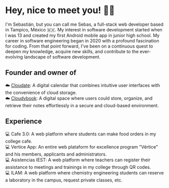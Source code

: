 # Hey, nice to meet you! 👋🏽

I'm Sebastián, but you can call me Sebas, a full-stack web developer based in Tampico, México 🇲🇽. My interest in software development started when I was 13 and created my first Android mobile app in junior high school. My career in software engineering began in 2020 with a profound fascination for coding. From that point forward, I've been on a continuous quest to deepen my knowledge, acquire new skills, and contribute to the ever-evolving landscape of software development.

## Founder and owner of

<!-- 🌴 [Tamfy.mx](https://tamfy.mx): A social network where businesses in Tampico, Madero, and Altamira showcase their products and services, reach a wider audience, and thrive in a digital age. <br> -->
☁️ [Cloudate](https://cloudate.netlify.app/): A digital calendar that combines intuitive user interfaces with the convenience of cloud storage. <br>
☁️ [Cloudybook](https://cloudybook.netlify.app/): A digital space where users could store, organize, and retrieve their notes effortlessly in a secure and cloud-based environment. <br>

## Experience

💻 Cafe 3.0: A web platform where students can make food orders in my college cafe. <br>
💻 Vertice App: An entire web plataform for excellence program "Vértice" and his members, applicants and administrators. <br>
💻 Asistencias IEST: A web platform where teachers can register their assistance to meetings and trainings in my college through QR codes. <br>
💻 ILAM: A web platform where chemistry engineering students can reserve a laboratory in the campus, request private classes, etc. <br>
